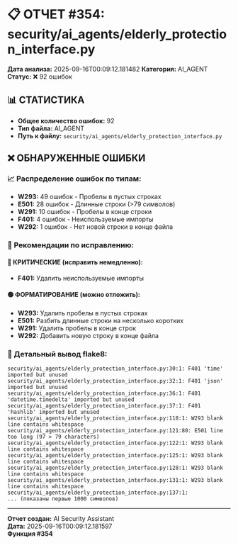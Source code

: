 # 📋 ОТЧЕТ #354: security/ai_agents/elderly_protection_interface.py

**Дата анализа:** 2025-09-16T00:09:12.181482
**Категория:** AI_AGENT
**Статус:** ❌ 92 ошибок

## 📊 СТАТИСТИКА

- **Общее количество ошибок:** 92
- **Тип файла:** AI_AGENT
- **Путь к файлу:** `security/ai_agents/elderly_protection_interface.py`

## ❌ ОБНАРУЖЕННЫЕ ОШИБКИ

### 📈 Распределение ошибок по типам:

- **W293:** 49 ошибок - Пробелы в пустых строках
- **E501:** 28 ошибок - Длинные строки (>79 символов)
- **W291:** 10 ошибок - Пробелы в конце строки
- **F401:** 4 ошибок - Неиспользуемые импорты
- **W292:** 1 ошибок - Нет новой строки в конце файла

### 🎯 Рекомендации по исправлению:

#### 🔴 КРИТИЧЕСКИЕ (исправить немедленно):
- **F401:** Удалить неиспользуемые импорты

#### 🟢 ФОРМАТИРОВАНИЕ (можно отложить):
- **W293:** Удалить пробелы в пустых строках
- **E501:** Разбить длинные строки на несколько коротких
- **W291:** Удалить пробелы в конце строк
- **W292:** Добавить новую строку в конце файла

### 📝 Детальный вывод flake8:

```
security/ai_agents/elderly_protection_interface.py:30:1: F401 'time' imported but unused
security/ai_agents/elderly_protection_interface.py:32:1: F401 'json' imported but unused
security/ai_agents/elderly_protection_interface.py:36:1: F401 'datetime.timedelta' imported but unused
security/ai_agents/elderly_protection_interface.py:37:1: F401 'hashlib' imported but unused
security/ai_agents/elderly_protection_interface.py:118:1: W293 blank line contains whitespace
security/ai_agents/elderly_protection_interface.py:121:80: E501 line too long (97 > 79 characters)
security/ai_agents/elderly_protection_interface.py:122:1: W293 blank line contains whitespace
security/ai_agents/elderly_protection_interface.py:125:1: W293 blank line contains whitespace
security/ai_agents/elderly_protection_interface.py:128:1: W293 blank line contains whitespace
security/ai_agents/elderly_protection_interface.py:131:1: W293 blank line contains whitespace
security/ai_agents/elderly_protection_interface.py:137:1: 
... (показаны первые 1000 символов)
```

---
**Отчет создан:** AI Security Assistant  
**Дата:** 2025-09-16T00:09:12.181597  
**Функция #354**

